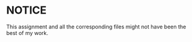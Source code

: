 # NOTICE

This assignment and all the corresponding files might not have been the best of my work.





